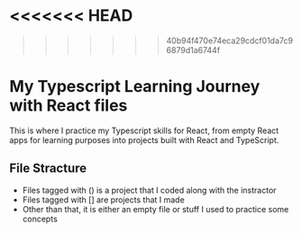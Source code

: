 <<<<<<< HEAD
=======

>>>>>>> 40b94f470e74eca29cdcf01da7c96879d1a6744f
<h1>My Typescript Learning Journey with React files</h1>
<p>This is where I practice my Typescript skills for React, from empty React apps for learning purposes into projects built with React and TypeScript.</p>

<h2>File Stracture</h2>
<ul>
  <li>Files tagged with () is a project that I coded along with the instractor</li>
  <li>Files tagged with [] are projects that I made</li>
  <li>Other than that, it is either an empty file or stuff I used to practice some concepts</li>
</ul>
